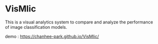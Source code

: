 # VisMlic

This is a visual analytics system to compare and analyze the performance of image classification models.

demo : https://chanhee-park.github.io/VisMlic/
